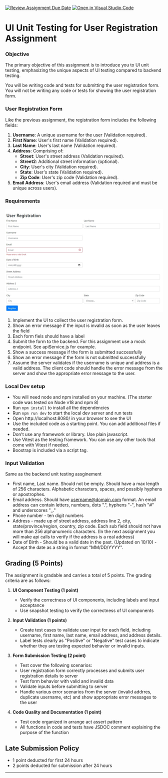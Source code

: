 [![Review Assignment Due Date](https://classroom.github.com/assets/deadline-readme-button-24ddc0f5d75046c5622901739e7c5dd533143b0c8e959d652212380cedb1ea36.svg)](https://classroom.github.com/a/Fm1UKq9a)
[![Open in Visual Studio Code](https://classroom.github.com/assets/open-in-vscode-718a45dd9cf7e7f842a935f5ebbe5719a5e09af4491e668f4dbf3b35d5cca122.svg)](https://classroom.github.com/online_ide?assignment_repo_id=12756137&assignment_repo_type=AssignmentRepo)
# UI Unit Testing for User Registration Assignment

### Objective

The primary objective of this assignment is to introduce you to UI unit testing, emphasizing the unique aspects of UI testing compared to backend testing.

You will be writing code and tests for submitting the user registration form. You will not be writing any code or tests for showing the user registration form.

### User Registration Form

Like the previous assignment, the registration form includes the following fields:

1. **Username**: A unique username for the user (Validation required).
2. **First Name**: User's first name (Validation required).
3. **Last Name**: User's last name (Validation required).
4. **Address**: Comprising of:
    - **Street**: User's street address (Validation required).
    - **Street2**: Additional street information (optional).
    - **City**: User's city (Validation required).
    - **State**: User's state (Validation required).
    - **Zip Code**: User's zip code (Validation required).
5. **Email Address**: User's email address (Validation required and must be unique across users).

### Requirements
![User Registration Mockup](resources/mockup.jpg)

1. Implement the UI to collect the user registration form. 
2. Show an error message if the input is invalid as soon as the user leaves the field
3. Each form fiels should have a label
4. Submit the form to the backend. For this assignment use a mock endpoint. See apiService.js for example.
5. Show a success message if the form is submitted successfully
6. Show an error message if the form is not submitted successfully
7. Assume the server validates if the username is unique and address is a valid address. The client code should handle the error message from the server and show the appropriate error message to the user.


### Local Dev setup
* You will need node and npm installed on your machine. (The starter code was tested on Node v18 and npm 8)
* Run `npm install` to install all the dependencies
* Run `npm run dev` to start the local dev server and run tests
* Open http://localhost:8080/ in your browser to see the UI
* Use the included code as a starting point. You can add additional files if needed.
* Don't use any framework or library. Use plain javascript.
* Use Vitest as the testing framework. You can use any other tools that come with Vitest if needed.
* Boostrap is included via a script tag. 

### Input Validation

Same as the backend unit testing assginement

* First name, Last name. Should not be empty. Should have a max length of 256 characters. Alphabetic characters, spaces, and possibly hyphens or apostrophes.
* Email address. Should have username@domain.com format. An email address can contain letters, numbers, dots ".", hyphens "-", hash "#" and underscores "_."
* Phone number - ten digit numbers
* Address - made up of street address, address line 2, city, state/province/region, country, zip code. Each sub field should not have more than 256 alphanumeric characters. (In the next assignment you will make api calls to verify if the address is a real address)
* Date of Birth - Should be a valid date in the past. (Updated on 10/10) - Accept the date as a string in format "MM/DD/YYYY".  


## Grading (5 Points)

The assignment is gradable and carries a total of 5 points. The grading criteria are as follows:

1. **UI Component Testing (1 point)**
   - Verify the correctness of UI components, including labels and input acceptance
   - Use snapshot testing to verify the correctness of UI components

2. **Input Validation (1 points)**
   - Create test cases to validate user input for each field, including username, first name, last name, email address, and address details.
   - Label tests clearly as "Positive" or "Negative" test cases to indicate whether they are testing expected behavior or invalid inputs.

3. **Form Submission Testing (2 point)**
   - Test cover the following scenarios:
   - User registration form correctly processes and submits user registration details to server
   - Test form behavior with valid and invalid data
   - Validate inputs before submitting to server
   - Handle various error scenarios from the server (invalid addrres, duplicate username, etc) and show appropriate error messages to the user
 
4. **Code Quality and Documentation (1 point)**
   - Test code organized in arrange act assert pattern
   - All functions in code and tests have JSDOC comment explaining the purpose of the function

## Late Submission Policy
   - 1 point deducted for first 24 hours
   - 2 points deducted for submission after 24 hours
---


